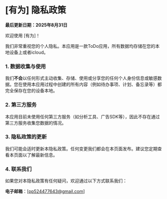 # [有为] 隐私政策

**最后更新日期：2025年8月31日**

欢迎使用 [有为]！

我们非常重视您的个人隐私。本应用是一款ToDo应用，所有数据均存储在您的本地设备上或者icloud。

### 1. 数据收集与使用

我们**不会**以任何形式主动收集、存储、使用或分享您的任何个人身份信息或敏感数据。您在使用本应用过程中创建的所有内容（例如待办事项、计划、备忘录等）都完全保存在您的设备本地。

### 2. 第三方服务

本应用目前未使用任何第三方服务（如分析工具、广告SDK等），因此不存在通过第三方服务收集您数据的情况。

### 3. 隐私政策的更新

我们可能会适时更新本隐私政策。任何变更我们都会在本页面发布。建议您定期查看本页面以了解最新信息。

### 4. 联系我们

如果您对本隐私政策有任何疑问，欢迎通过以下方式联系我们：

**电子邮箱**：[pp524477643@gmail.com]

